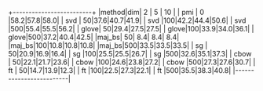 
+-------------------------+
|method|dim|  2 |  5 | 10 |
|  pmi | 0 |58.2|57.8|58.0|
|  svd | 50|37.6|40.7|41.9|
|  svd |100|42.2|44.4|50.6|
|  svd |500|55.4|55.5|56.2|
| glove| 50|29.4|27.5|27.5|
| glove|100|33.9|34.0|36.1|
| glove|500|37.2|40.4|42.5|
|maj_bs| 50| 8.4| 8.4| 8.4|
|maj_bs|100|10.8|10.8|10.8|
|maj_bs|500|33.5|33.5|33.5|
|  sg  | 50|20.9|16.9|16.4|
|  sg  |100|25.5|25.5|26.7|
|  sg  |500|32.6|35.1|37.3|
| cbow | 50|22.1|21.7|23.6|
| cbow |100|24.6|23.8|27.2|
| cbow |500|27.3|27.6|30.7|
|  ft  | 50|14.7|13.9|12.3|
|  ft  |100|22.5|27.3|22.1|
|  ft  |500|35.5|38.3|40.8|
|-------------------------|
